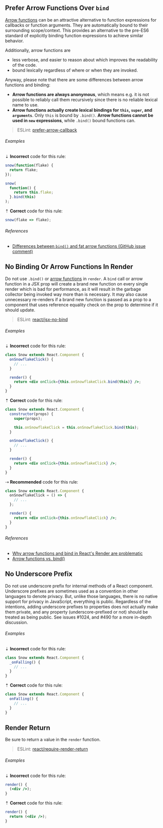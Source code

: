 <!--lint disable no-duplicate-headings-->

## Prefer Arrow Functions Over `bind`

[Arrow functions][mdn-arrow_functions] can be an attractive alternative to function expressions for callbacks or function arguments. They are automatically bound to their surrounding scope/context. This provides an alternative to the pre-ES6 standard of explicitly binding function expressions to achieve similar behavior.

Additionally, arrow functions are

- less verbose, and easier to reason about which improves the readability of the code.
- bound lexically regardless of where or when they are invoked.

Anyway, please note that there are some differences between arrow functions and binding:

- **Arrow functions are always anonymous**, which means e.g. it is not possible to reliably call them recursively since there is no reliable lexical name to use.
- **Arrow functions actually create lexical bindings for `this`, `super`, and `arguments`**. Only `this` is bound by `.bind()`.
  **Arrow functions cannot be used in `new` expressions**, while `.bind()` bound functions can.

> ESLint: [prefer-arrow-callback][eslint/prefer-arrow-callback]

###### Examples

⇣ **Incorrect** code for this rule:

```jsx
snow(function(flake) {
  return flake;
});
```

```jsx
snow(
  function() {
    return this.flake;
  }.bind(this)
);
```

⇡ **Correct** code for this rule:

```jsx
snow(flake => flake);
```

###### References

- [Differences between `bind()` and fat arrow functions (GitHub issue comment)][ref-gh-getify/you-dont-know-js/513_comment]

## No Binding Or Arrow Functions In Render

Do not use `.bind()` or [arrow functions][mdn-arrow_functions] in `render`. A `bind` call or arrow function in a JSX prop will create a brand new function on every single render which is bad for performance, as it will result in the garbage collector being invoked way more than is necessary. It may also cause unnecessary re-renders if a brand new function is passed as a prop to a component that uses reference equality check on the prop to determine if it should update.

> ESLint: [react/jsx-no-bind][eslint-react/jsx-no-bind]

###### Examples

⇣ **Incorrect** code for this rule:

```jsx
class Snow extends React.Component {
  onSnowflakeClick() {
    // ...
  }

  render() {
    return <div onClick={this.onSnowflakeClick.bind(this)} />;
  }
}
```

⇡ **Correct** code for this rule:

```jsx
class Snow extends React.Component {
  constructor(props) {
    super(props);

    this.onSnowflakeClick = this.onSnowflakeClick.bind(this);
  }

  onSnowflakeClick() {
    // ...
  }

  render() {
    return <div onClick={this.onSnowflakeClick} />;
  }
}
```

⇢ **Recommended** code for this rule:

```jsx
class Snow extends React.Component {
  onSnowflakeClick = () => {
    // ...
  };

  render() {
    return <div onClick={this.onSnowflakeClick} />;
  }
}
```

###### References

- [Why arrow functions and bind in React's Render are problematic][ref-medium-arrow_funcs_bind_render]
- [Arrow functions vs. bind()][ref-2ality-arrow_func_vs_bind]

## No Underscore Prefix

Do not use underscore prefix for internal methods of a React component. Underscore prefixes are sometimes used as a convention in other languages to denote privacy. But, unlike those languages, there is no native support for privacy in JavaScript, everything is public. Regardless of the intentions, adding underscore prefixes to properties does not actually make them private, and any property (underscore-prefixed or not) should be treated as being public. See issues #1024, and #490 for a more in-depth discussion.

###### Examples

⇣ **Incorrect** code for this rule:

```jsx
class Snow extends React.Component {
  _onFalling() {
    // ...
  }
}
```

⇡ **Correct** code for this rule:

```jsx
class Snow extends React.Component {
  onFalling() {
    // ...
  }
}
```

## Render Return

Be sure to return a value in the `render` function.

> ESLint: [react/require-render-return][eslint-react/require-render-return]

###### Examples

⇣ **Incorrect** code for this rule:

```jsx
render() {
  (<div />);
}
```

⇡ **Correct** code for this rule:

```jsx
render() {
  return (<div />);
}
```

[eslint-react/jsx-no-bind]: https://github.com/yannickcr/eslint-plugin-react/blob/master/docs/rules/jsx-no-bind.md
[eslint-react/require-render-return]: https://github.com/yannickcr/eslint-plugin-react/blob/master/docs/rules/require-render-return.md
[eslint/prefer-arrow-callback]: https://eslint.org/docs/rules/prefer-arrow-callback
[mdn-arrow_functions]: https://developer.mozilla.org/en-US/docs/Web/JavaScript/Reference/Functions/Arrow_functions
[ref-2ality-arrow_func_vs_bind]: http://2ality.com/2016/02/arrow-functions-vs-bind.html
[ref-gh-getify/you-dont-know-js/513_comment]: https://github.com/getify/You-Dont-Know-JS/issues/513#issuecomment-130300480
[ref-medium-arrow_funcs_bind_render]: https://medium.freecodecamp.org/why-arrow-functions-and-bind-in-reacts-render-are-problematic-f1c08b060e36

